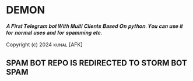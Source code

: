# DEMON
𝑨 𝑭𝒊𝒓𝒔𝒕 𝑻𝒆𝒍𝒆𝒈𝒓𝒂𝒎 𝒃𝒐𝒕  𝑾𝒊𝒕𝒉 𝑴𝒖𝒍𝒕𝒊 𝑪𝒍𝒊𝒆𝒏𝒕𝒔 𝑩𝒂𝒔𝒆𝒅 𝑶𝒏 𝒑𝒚𝒕𝒉𝒐𝒏. 𝒀𝒐𝒖 𝒄𝒂𝒏 𝒖𝒔𝒆 𝒊𝒕 𝒇𝒐𝒓 𝒏𝒐𝒓𝒎𝒂𝒍 𝒖𝒔𝒆𝒔 𝒂𝒏𝒅 𝒇𝒐𝒓 𝒔𝒑𝒂𝒎𝒎𝒊𝒏𝒈 𝒆𝒕𝒄.



Copyright (c) 2024 ᴋᴜɴᴀʟ [AFK]





## SPAM BOT REPO IS REDIRECTED TO STORM BOT SPAM
